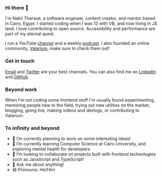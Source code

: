 ### Hi there 👋

I'm Nabil Tharwat, a software engineer, content creator, and mentor based in Cairo, Egypt. I started coding when I was 12 with VB, and now living in JS land. I love contributing to open source. Accessibility and performance are part of my eternal quest.

I run a YouTube [channel] and a weekly [podcast][The Weekly Noob]. I also founded an online community, [Valarium], make sure to check them out!

### Get in touch

[Email] and [Twitter] are your best channels. You can also find me on [LinkedIn] and [GitHub].

### Beyond work

When I'm not coding some frontend stuff I'm usually found experimenting, mentoring people new to the field, trying out new utilities on the market, blogging, going live, making videos and devlogs, or contributing to Valarium.

### To infinity and beyond

- 🔭 I’m currently planning to work on some interesting ideas!
- 🌱 I’m currently learning Computer Science at Cairo University, and exploring mental health for developers
- 👯 I’m looking to collaborate on projects built with frontend technologies such as JavaScript and TypeScript!
- 💬 Ask me about anything! 
- 😄 Pronouns: He/Him

[Valarium]: https://valarium.netlify.app/
[The Weekly Noob]: https://theweeklynoob.netlify.app/
[email]: mailto:nabil.tharwat@outlook.com
[twitter]: https://twitter.com/Nabil_Tharwat16
[linkedin]: https://www.linkedin.com/in/i-am-nabil
[github]: https://github.com/KL13NT
[channel]: https://www.youtube.com/c/NabilTharwat_
